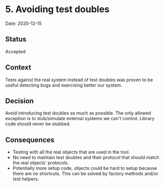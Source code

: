 # 5. Avoiding test doubles

Date: 2020-12-15

## Status

Accepted

## Context

Tests against the real system instead of test doubles was proven to be useful detecting bugs and exercising better our
system.

## Decision

Avoid introducing test doubles as much as possible. The only allowed exception is to stub/simulate external systems we
can't control. Library code should never be stubbed. 

## Consequences

- Testing with all the real objects that are used in the tool.
- No need to maintain test doubles and their protocol that should match the real objects' protocols.
- Potentially more setup code, objects could be hard to setup because there are no shortcuts. This can be solved by
factory methods and/or test helpers.
